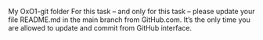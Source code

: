 My OxO1-git folder
For this task – and only for this task – please update your file README.md in the main branch from GitHub.com. It’s the only time you are allowed to update and commit from GitHub interface.
